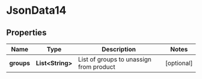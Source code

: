 
# JsonData14

## Properties
Name | Type | Description | Notes
------------ | ------------- | ------------- | -------------
**groups** | **List&lt;String&gt;** | List of groups to unassign from product |  [optional]



